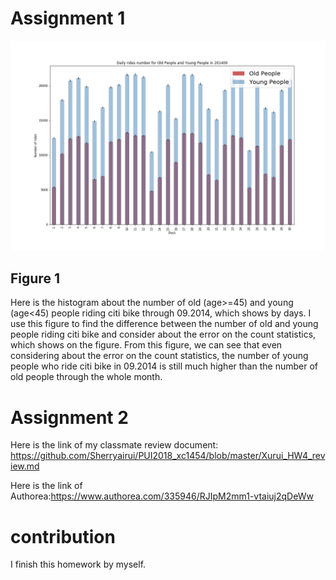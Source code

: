 # Assignment 1

![Daily_rides_number_for_Old_People_and_Young_People_in_201409.png](Daily_rides_number_for_Old_People_and_Young_People_in_201409.png)

## Figure 1

Here is the histogram about the number of old (age>=45) and young (age<45) people riding citi bike through 09.2014, which shows by days. I use this figure to find the difference between the number of old and young people riding citi bike and consider about the error on the count statistics, which shows on the figure. From this figure, we can see that even considering about the error on the count statistics, the number of young people who ride citi bike in 09.2014 is still much higher than the number of old people through the whole month.


# Assignment 2

Here is the link of my classmate review document: https://github.com/Sherryairui/PUI2018_xc1454/blob/master/Xurui_HW4_review.md

Here is the link of Authorea:https://www.authorea.com/335946/RJIpM2mm1-vtaiuj2qDeWw


# contribution

I finish this homework by myself.